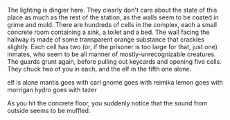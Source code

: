 The lighting is dingier here. They clearly don't care about the state of this place as much as the rest of the station, as the walls seem to be coated in grime and mold. 
There are hundreds of cells in the complex, each a small concrete room containing a sink, a toilet and a bed. The wall facing the hallway is made of some transparent orange substance that crackles slightly. Each cell has two (or, if the prisoner is too large for that, just one) inmates, who seem to be all manner of mostly-unrecognizable creatures. 
The guards grunt again, before pulling out keycards and opening five cells. They chuck two of you in each, and the elf in the fifth one alone.

elf is alone
mantis goes with carl
gnome goes with reimika
lemon goes with morrigan
hydro goes with tazer

As you hit the concrete floor, you suddenly notice that the sound from outside seems to be muffled.